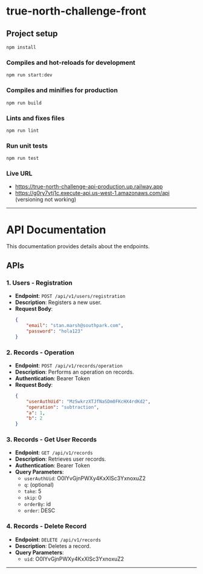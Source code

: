 # true-north-challenge-front

## Project setup
```
npm install
```

### Compiles and hot-reloads for development
```
npm run start:dev
```

### Compiles and minifies for production
```
npm run build
```

### Lints and fixes files
```
npm run lint
```

### Run unit tests
```
npm run test
```

### Live URL
- https://true-north-challenge-api-production.up.railway.app
- https://g0ry7vtj1c.execute-api.us-west-1.amazonaws.com/api (versioning not working)

---

# API Documentation

This documentation provides details about the endpoints.
## APIs

### 1. Users - Registration

- **Endpoint**: `POST /api/v1/users/registration`
- **Description**: Registers a new user.
- **Request Body**:
  ```json
  {
      "email": "stan.marsh@southpark.com",
      "password": "hola123"
  }
  ```

### 2. Records - Operation

- **Endpoint**: `POST /api/v1/records/operation`
- **Description**: Performs an operation on records.
- **Authentication**: Bearer Token
- **Request Body**:
  ```json
  {
      "userAuthUid": "MzSwkrzXTJfNaSDm0FKcHX4rdKd2",
      "operation": "subtraction",
      "a": 1,
      "b": 2
  }
  ```

### 3. Records - Get User Records

- **Endpoint**: `GET /api/v1/records`
- **Description**: Retrieves user records.
- **Authentication**: Bearer Token
- **Query Parameters**:
  - `userAuthUid`: O0IYvGjnPWXy4KxXlSc3YxnoxuZ2
  - `q`: (optional)
  - `take`: 5
  - `skip`: 0
  - `orderBy`: id
  - `order`: DESC

### 4. Records - Delete Record

- **Endpoint**: `DELETE /api/v1/records`
- **Description**: Deletes a record.
- **Query Parameters**:
  - `uid`: O0IYvGjnPWXy4KxXlSc3YxnoxuZ2

---